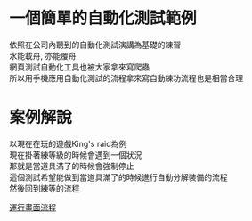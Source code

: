 # 一個簡單的自動化測試範例

依照在公司內聽到的自動化測試演講為基礎的練習  
水能載舟, 亦能覆舟  
網頁測試自動化工具也被大家拿來寫爬蟲  
所以用手機應用自動化測試的流程拿來寫自動練功流程也是相當合理  

# 案例解說

以現在在玩的遊戲King's raid為例  
現在掛著練等級的時候會遇到一個狀況  
那就是當道具滿了的時候會強制停止  
這個測試希望能做到當道具滿了的時候進行自動分解裝備的流程  
然後回到練等的流程  

[運行畫面流程](https://imgur.com/a/zRu4eDd)
